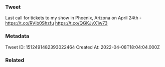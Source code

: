 ### Tweet
Last call for tickets to my show in Phoenix, Arizona on April 24th -  https://t.co/RVib0Shzfu https://t.co/QGKJvX1w73

### Metadata
Tweet ID: 1512491482393022464
Created At: 2022-04-08T18:04:04.000Z

### Related


